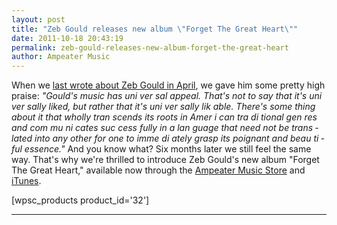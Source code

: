 ```yaml
---
layout: post
title: "Zeb Gould releases new album \"Forget The Great Heart\""
date: 2011-10-18 20:43:19
permalink: zeb-gould-releases-new-album-forget-the-great-heart
author: Ampeater Music
---
```

When we [last wrote about Zeb Gould in April](http://ampeatermusic.com/aem132), we gave him some pretty high praise: _"Gould's music has uni ­ver ­sal appeal. That's not to say that it's uni ­ver ­sally liked, but rather that it's uni ­ver ­sally lik ­able. There's some ­thing about it that wholly tran ­scends its roots in Amer ­i ­can tra ­di ­tional gen ­res and com ­mu ­ni ­cates suc ­cess ­fully in a lan ­guage that need not be trans ­lated into any other for one to imme ­di ­ately grasp its poignant and beau ­ti ­ful essence."_ And you know what? Six months later we still feel the same way. That's why we're thrilled to introduce Zeb Gould's new album "Forget The Great Heart," available now through the [Ampeater Music Store](http://ampeatermusic.com/store/downloads/forget-the-great-heart) and [iTunes](http://itunes.apple.com/us/album/forget-the-great-heart/id473325426).

<!-- more -->

\[wpsc\_products product\_id='32'\]

---

